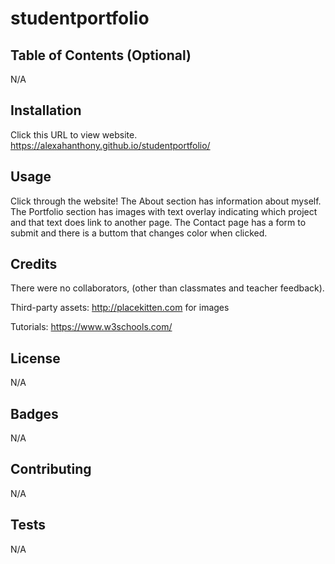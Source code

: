 # studentportfolio

## Table of Contents (Optional)

N/A

## Installation

Click this URL to view website.
https://alexahanthony.github.io/studentportfolio/


## Usage 

Click through the website! The About section has information about myself. The Portfolio section has images with text overlay indicating which project and that text does link to another page. The Contact page has a form to submit and there is a buttom that changes color when clicked. 

## Credits

There were no collaborators, (other than classmates and teacher feedback). 

Third-party assets:
http://placekitten.com for images

Tutorials:
https://www.w3schools.com/

## License

N/A


## Badges

N/A


## Contributing

N/A

## Tests

N/A